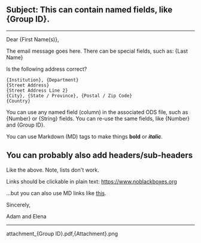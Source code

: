 ## Subject: This can contain named fields, like {Group ID}.
---
Dear {First Name(s)},

The email message goes here. There can be special fields, such as: {Last Name}
    
Is the following address correct?

    {Institution}, {Department}
    {Street Address}
    {Street Address Line 2}
    {City}, {State / Province}, {Postal / Zip Code}
    {Country}

You can use any named field (column) in the associated ODS file, such as {Number} or {String} fields.
You can re-use the same fields, like {Number} and {Group ID}.

You can use Markdown (MD) tags to make things **bold** or ***italic***.

## You can probably also add headers/sub-headers

Like the above. Note, lists don't work.

Links should be clickable in plain text: https://www.noblackboxes.org

...but you can also use MD links like [this](https://www.noblackboxes.org).

Sincerely,

Adam and Elena

---
attachment_{Group ID}.pdf,{Attachment}.png
